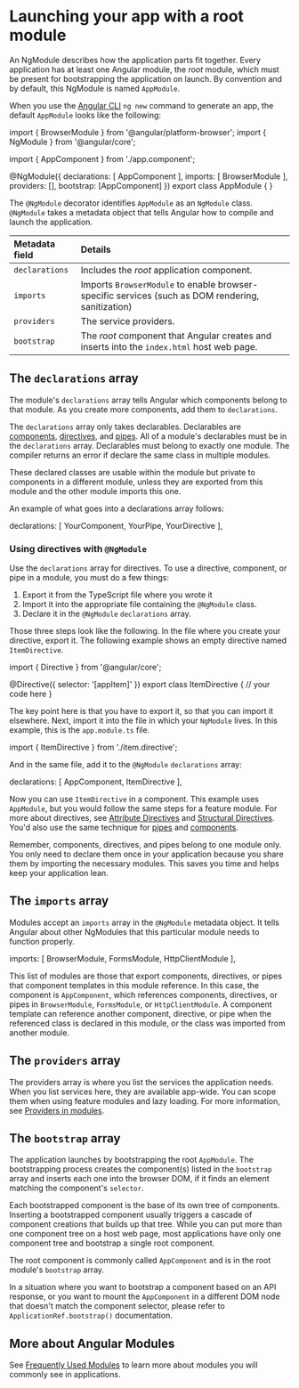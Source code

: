 # Launching your app with a root module

An NgModule describes how the application parts fit together.
Every application has at least one Angular module, the *root* module, which must be present for bootstrapping the application on launch.
By convention and by default, this NgModule is named `AppModule`.

When you use the [Angular CLI](/tools/cli) `ng new` command to generate an app, the default `AppModule` looks like the following:

<docs-code language="typescript">
import { BrowserModule } from '@angular/platform-browser';
import { NgModule } from '@angular/core';

import { AppComponent } from './app.component';

@NgModule({
  declarations: [
    AppComponent
  ],
  imports: [
    BrowserModule
  ],
  providers: [],
  bootstrap: [AppComponent]
})
export class AppModule { }

</docs-code>

The `@NgModule` decorator identifies `AppModule` as an `NgModule` class.
`@NgModule` takes a metadata object that tells Angular how to compile and launch the application.

| Metadata field    | Details |
|:---               |:---     |
| `declarations`    | Includes the *root* application component.                                                                        |
| `imports`         | Imports `BrowserModule` to enable browser-specific services (such as DOM rendering, sanitization)                 |
| `providers`       | The service providers.                                                                                            |
| `bootstrap`       | The *root* component that Angular creates and inserts into the `index.html` host web page.                        |

## The `declarations` array

The module's `declarations` array tells Angular which components belong to that module.
As you create more components, add them to `declarations`.

The `declarations` array only takes declarables.
Declarables are [components](/components), [directives](/directives), and [pipes](/guide/pipes).
All of a module's declarables must be in the `declarations` array.
Declarables must belong to exactly one module.
The compiler returns an error if declare the same class in multiple modules.

These declared classes are usable within the module but private to components in a different module, unless they are exported from this module and the other module imports this one.

An example of what goes into a declarations array follows:

<docs-code language="typescript">

declarations: [
  YourComponent,
  YourPipe,
  YourDirective
],

</docs-code>

### Using directives with `@NgModule`

Use the `declarations` array for directives.
To use a directive, component, or pipe in a module, you must do a few things:

1. Export it from the TypeScript file where you wrote it
2. Import it into the appropriate file containing the `@NgModule` class.
3. Declare it in the `@NgModule` `declarations` array.

Those three steps look like the following. In the file where you create your directive, export it.
The following example shows an empty directive named `ItemDirective`.

<docs-code header="src/app/item.directive.ts" highlight="[6]">
import { Directive } from '@angular/core';

@Directive({
  selector: '[appItem]'
})
export class ItemDirective {
  // your code here
}
</docs-code>

The key point here is that you have to export it, so that you can import it elsewhere.
Next, import it into the file in which your `NgModule` lives. In this example, this is the `app.module.ts` file.

<docs-code header="src/app/app.module.ts">
import { ItemDirective } from './item.directive';
</docs-code>

And in the same file, add it to the `@NgModule` `declarations` array:

<docs-code header="src/app/app.module.ts" highlight="[3]">
  declarations: [
    AppComponent,
    ItemDirective
  ],
</docs-code>

Now you can use `ItemDirective` in a component.
This example uses `AppModule`, but you would follow the same steps for a feature module.
For more about directives, see [Attribute Directives](/guide/directives/attribute-directives) and [Structural Directives](/guide/directives/structural-directives).
You'd also use the same technique for [pipes](/guide/pipes) and [components](/components).

Remember, components, directives, and pipes belong to one module only.
You only need to declare them once in your application because you share them by importing the necessary modules.
This saves you time and helps keep your application lean.

## The `imports` array

Modules accept an `imports` array in the `@NgModule` metadata object.
It tells Angular about other NgModules that this particular module needs to function properly.

<docs-code header="src/app/app.module.ts">
  imports: [
    BrowserModule,
    FormsModule,
    HttpClientModule
  ],
</docs-code>

This list of modules are those that export components, directives, or pipes that component templates in this module reference.
In this case, the component is `AppComponent`, which references components, directives, or pipes in `BrowserModule`, `FormsModule`, or  `HttpClientModule`.
A component template can reference another component, directive, or pipe when the referenced class is declared in this module, or the class was imported from another module.

## The `providers` array

The providers array is where you list the services the application needs.
When you list services here, they are available app-wide.
You can scope them when using feature modules and lazy loading.
For more information, see [Providers in modules](/guide/ngmodules/providers).

## The `bootstrap` array

The application launches by bootstrapping the root `AppModule`.
The bootstrapping process creates the component(s) listed in the `bootstrap` array and inserts each one into the browser DOM, if it finds an element matching the component's `selector`.

Each bootstrapped component is the base of its own tree of components.
Inserting a bootstrapped component usually triggers a cascade of component creations that builds up that tree.
While you can put more than one component tree on a host web page, most applications have only one component tree and bootstrap a single root component.

The root component is commonly called `AppComponent` and is in the root module's `bootstrap` array.

In a situation where you want to bootstrap a component based on an API response,
or you want to mount the `AppComponent` in a different DOM node that doesn't match the component selector, please refer to `ApplicationRef.bootstrap()` documentation.

## More about Angular Modules

See [Frequently Used Modules](guide/ngmodules/frequent) to learn more about modules you will commonly see in applications.
